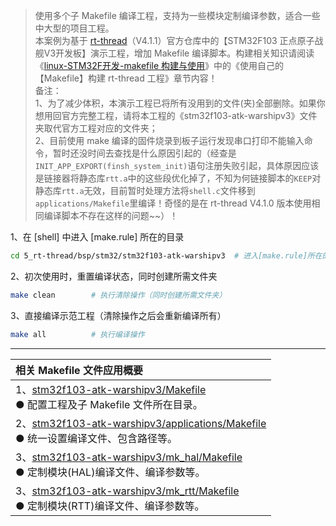 
> 使用多个子 Makefile 编译工程，支持为一些模块定制编译参数，适合一些中大型的项目工程。  
> 本案例为基于 [rt-thread](https://github.com/RT-Thread/rt-thread)（V4.1.1）官方仓库中的【STM32F103 正点原子战舰V3开发板】演示工程，增加 Makefile 编译脚本。构建相关知识请阅读《[linux-STM32F开发-makefile 构建与使用](https://o2ospring.github.io/20220804/)》中的《使用自己的【Makefile】构建 rt-thread 工程》章节内容！  
> 备注：  
> 1、为了减少体积，本演示工程已将所有没用到的文件(夹)全部删除。如果你想用回官方完整工程，请将本工程的《stm32f103-atk-warshipv3》文件夹取代官方工程对应的文件夹；  
> 2、目前使用 make 编译的固件烧录到板子运行发现串口打印不能输入命令，暂时还没时间去查找是什么原因引起的（经查是`INIT_APP_EXPORT(finsh_system_init)`语句注册失败引起，具体原因应该是链接器将静态库`rtt.a`中的这些段优化掉了，不知为何链接脚本的`KEEP`对静态库`rtt.a`无效，目前暂时处理方法将`shell.c`文件移到`applications/Makefile`里编译！奇怪的是在 rt-thread V4.1.0 版本使用相同编译脚本不存在这样的问题~~）！

1、在 [shell] 中进入 [make.rule] 所在的目录

```bash
cd 5_rt-thread/bsp/stm32/stm32f103-atk-warshipv3  # 进入[make.rule]所在的目录
```

2、初次使用时，重置编译状态，同时创建所需文件夹

```bash
make clean        # 执行清除操作（同时创建所需文件夹）
```

3、直接编译示范工程（清除操作之后会重新编译所有）

```bash
make all          # 执行编译操作
```

***
| 相关 Makefile 文件应用概要 |
| :-------------- |
| 1、[stm32f103-atk-warshipv3/Makefile](./bsp/stm32/stm32f103-atk-warshipv3/Makefile) <br>● 配置工程及子 Makefile 文件所在目录。 |
| 2、[stm32f103-atk-warshipv3/applications/Makefile](./bsp/stm32/stm32f103-atk-warshipv3/applications/Makefile) <br>● 统一设置编译文件、包含路径等。 |
| 3、[stm32f103-atk-warshipv3/mk_hal/Makefile](./bsp/stm32/stm32f103-atk-warshipv3/mk_hal/Makefile) <br>● 定制模块(HAL)编译文件、编译参数等。 |
| 3、[stm32f103-atk-warshipv3/mk_rtt/Makefile](./bsp/stm32/stm32f103-atk-warshipv3/mk_rtt/Makefile) <br>● 定制模块(RTT)编译文件、编译参数等。 |
